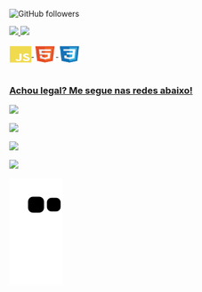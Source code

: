  ![GitHub followers](https://img.shields.io/github/followers/glauu?style=social)
 <div>
  <a href="https://www.instagram.com/GLAUBATERA" target="_blank">
  <img height="180em" src="https://github-readme-stats.vercel.app/api?username=Glauu&show_icons=true&theme=city_lights&include_all_commits=true&count_private=true"/>
  <img height="180em" src="https://github-readme-stats.vercel.app/api/top-langs/?username=Glauu&layout=compact&langs_count=6&theme=city_lights"/>
</div>
<div style="display: inline_block"><br>
  <img align="center" alt="Js" height="30" width="40" src="https://raw.githubusercontent.com/devicons/devicon/master/icons/javascript/javascript-plain.svg ">
  <img align="center" alt="HTML" height="30" width="40" src="https://raw.githubusercontent.com/devicons/devicon/master/icons/html5/html5-original.svg ">
  <img align="center" alt="CSS" height="30" width="40" src="https://raw.githubusercontent.com/devicons/devicon/master/icons/css3/css3-original.svg ">
</div>
 
 <br>
 
  ###  Achou legal? Me segue nas redes abaixo!
 
<div>
  <a href=https://www.instagram.com/GLAUBATERA=mvtbsswc7e2w&utm_content=z13lcg target="_blank"><img src="https://img.shields.io/badge/-Instagram-%23E4405F?style=for-the- badge&logo=instagram&logoColor=white" target="_blank">

  <a href = "mailto:gcelestinodasilva@gmail.com"><img src="https://img.shields.io/badge/-Gmail-%23333?style=for-the-badge&logo=gmail&logoColor=white" target="_blank"></a>
   
  <a href="https://www.linkedin.com/in/glaucy-silva-546974134" target="_blank"><img src="https://img.shields.io/badge/-LinkedIn-%230077B5?style= for-the-badge&logo=linkedin&logoColor=white" target="_blank"></a>
   
<a href="https://scratch.mit.edu/projects/612885036" target="_blank"><img src="https://img.shields.io/badge/Game-Scratch-orange" target="_blank"></a>
 
  ![Animação de cobra](https://github.com/Glauu/Glauu/blob/output/github-contribution-grid-snake.svg)

</div>
